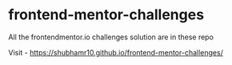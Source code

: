 # frontend-mentor-challenges
All the frontendmentor.io challenges solution are in these repo

Visit - https://shubhamr10.github.io/frontend-mentor-challenges/
